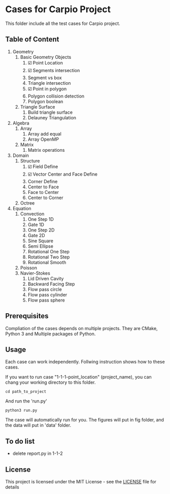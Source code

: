 # Cases for Carpio Project

This folder include all the test cases for Carpio project.

## Table of Content

1. Geometry
   1. Basic Geometry Objects
      1. :ballot_box_with_check: Point Location 
      2. :ballot_box_with_check: Segments intersection
      3. Segment vs box
      4. Triangle intersection
      5. :ballot_box_with_check: Point in polygon
      6. Polygon collision detection
      7. Polygon boolean
   2. Triangle Surface
      1. Build triangle surface
      2. Delauney Triangulation
2. Algebra
   1. Array
      1. Array add equal
      2. Array OpenMP
   2. Matrix
      1. Matrix operations
3. Domain
   1. Structure
      1. :ballot_box_with_check: Field Define
      2. :ballot_box_with_check: Vector Center and Face Define
      3. Corner Define
      4. Center to Face
      5. Face to Center
      6. Center to Corner
   2. Octree
3. Equation
   1. Convection
      1. One Step 1D
      2. Gate 1D
      3. One Step 2D
      4. Gate 2D
      5. Sine Square
      6. Semi Ellipse
      7. Rotational One Step
      8. Rotational Two Step
      9. Rotational Smooth
   2. Poisson
   3. Navier-Stokes
      1. Lid Driven Cavity
      2. Backward Facing Step
      3. Flow pass circle
      4. Flow pass cylinder
      5. Flow pass sphere


## Prerequisites

Compliation of the cases depends on multiple projects. They are CMake, Python 3 and Multiple packages of Python.


## Usage

Each case can work independently. Follwing instruction shows how to these cases.

If you want to run case "1-1-1-point_location" (project_name), you can chang your working directory to this folder.

```
cd path_to_project
```

And run the 'run.py'

```
python3 run.py
```

The case will automatically run for you. The figures will put in fig folder, and the data will put in 'data' folder.

## To do list

- delete report.py in 1-1-2

## License

This project is licensed under the MIT License - see the [LICENSE](../LICENSE) file for details
